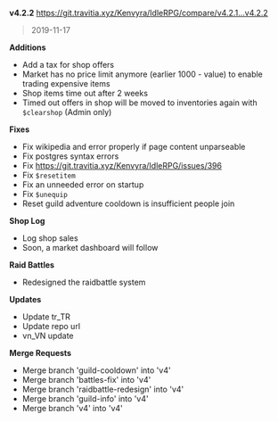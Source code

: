 **v4.2.2**
<https://git.travitia.xyz/Kenvyra/IdleRPG/compare/v4.2.1...v4.2.2>

> 2019-11-17

**Additions**

- Add a tax for shop offers
- Market has no price limit anymore (earlier 1000 - value) to enable trading expensive items
- Shop items time out after 2 weeks
- Timed out offers in shop will be moved to inventories again with `$clearshop` (Admin only)

**Fixes**

- Fix wikipedia and error properly if page content unparseable
- Fix postgres syntax errors
- Fix <https://git.travitia.xyz/Kenvyra/IdleRPG/issues/396>
- Fix `$resetitem`
- Fix an unneeded error on startup
- Fix `$unequip`
- Reset guild adventure cooldown is insufficient people join

**Shop Log**

- Log shop sales
- Soon, a market dashboard will follow

**Raid Battles**

- Redesigned the raidbattle system

**Updates**

- Update tr\_TR
- Update repo url
- vn\_VN update

**Merge Requests**

- Merge branch 'guild-cooldown' into 'v4'
- Merge branch 'battles-fix' into 'v4'
- Merge branch 'raidbattle-redesign' into 'v4'
- Merge branch 'guild-info' into 'v4'
- Merge branch 'v4' into 'v4'
